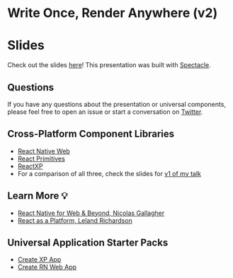 # Write Once, Render Anywhere (v2)

# Slides
Check out the slides [here](https://reactnext-universal-components.surge.sh/)! This presentation was built with [Spectacle](https://github.com/FormidableLabs/spectacle).

## Questions
If you have any questions about the presentation or universal components, please feel free to open an issue or start a conversation on [Twitter](https://twitter.com/peggyrayzis).

## Cross-Platform Component Libraries
- [React Native Web](https://github.com/necolas/react-native-web)
- [React Primitives](https://github.com/lelandrichardson/react-primitives)
- [ReactXP](https://github.com/Microsoft/reactxp)
- For a comparison of all three, check the slides for [v1 of my talk](http://reactnyc-universal-components.surge.sh/#/21)

## Learn More 💡
- [React Native for Web & Beyond, Nicolas Gallagher](https://www.youtube.com/watch?v=tFFn39lLO-U)
- [React as a Platform, Leland Richardson](https://www.youtube.com/watch?v=JaRtmgaNZos)

## Universal Application Starter Packs
- [Create XP App](https://github.com/react-native-training/create-xp-app)
- [Create RN Web App](https://github.com/react-native-training/create-rn-web-app)
